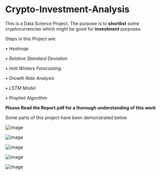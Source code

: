 # Crypto-Investment-Analysis

This is a Data Science Project. The purpose is to **shortlist** some cryptocurrencies which might be good for **investment** purposes. 

Steps in this Project are:

• _Heatmap_

• _Relative Standard Deviation_

• _Holt Winters Forecasting_

• _Growth Rate Analysis_

• _LSTM Model_

• _Prophet Algorithm_

**Please Read the Report.pdf for a thorough understanding of this work**


Some parts of this project have been demonstrated below

![image](https://user-images.githubusercontent.com/68025292/169577816-064d2edf-a5ea-4a5f-9252-8df88db6dd62.png)

![image](https://user-images.githubusercontent.com/68025292/169577989-19ca1551-88dc-4d12-94ad-f4f8a8a4cf41.png)

![image](https://user-images.githubusercontent.com/68025292/169578029-d609108e-f4a5-4d43-a237-febe3b9946fc.png)

![image](https://user-images.githubusercontent.com/68025292/169578084-1288f534-ae3b-4bbc-b632-e5608303f4aa.png)

![image](https://user-images.githubusercontent.com/68025292/169578255-043790c3-e38c-4ceb-8080-6bde0c51d258.png)
